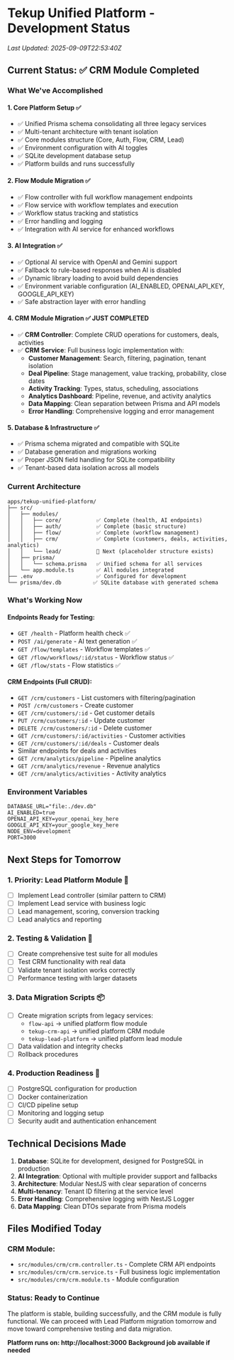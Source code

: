 # Tekup Unified Platform - Development Status
*Last Updated: 2025-09-09T22:53:40Z*

## Current Status: ✅ CRM Module Completed

### What We've Accomplished

#### 1. Core Platform Setup ✅
- ✅ Unified Prisma schema consolidating all three legacy services
- ✅ Multi-tenant architecture with tenant isolation
- ✅ Core modules structure (Core, Auth, Flow, CRM, Lead)
- ✅ Environment configuration with AI toggles
- ✅ SQLite development database setup
- ✅ Platform builds and runs successfully

#### 2. Flow Module Migration ✅
- ✅ Flow controller with full workflow management endpoints
- ✅ Flow service with workflow templates and execution
- ✅ Workflow status tracking and statistics
- ✅ Error handling and logging
- ✅ Integration with AI service for enhanced workflows

#### 3. AI Integration ✅
- ✅ Optional AI service with OpenAI and Gemini support
- ✅ Fallback to rule-based responses when AI is disabled
- ✅ Dynamic library loading to avoid build dependencies
- ✅ Environment variable configuration (AI_ENABLED, OPENAI_API_KEY, GOOGLE_API_KEY)
- ✅ Safe abstraction layer with error handling

#### 4. CRM Module Migration ✅ **JUST COMPLETED**
- ✅ **CRM Controller**: Complete CRUD operations for customers, deals, activities
- ✅ **CRM Service**: Full business logic implementation with:
  - **Customer Management**: Search, filtering, pagination, tenant isolation
  - **Deal Pipeline**: Stage management, value tracking, probability, close dates
  - **Activity Tracking**: Types, status, scheduling, associations
  - **Analytics Dashboard**: Pipeline, revenue, and activity analytics
  - **Data Mapping**: Clean separation between Prisma and API models
  - **Error Handling**: Comprehensive logging and error management

#### 5. Database & Infrastructure ✅
- ✅ Prisma schema migrated and compatible with SQLite
- ✅ Database generation and migrations working
- ✅ Proper JSON field handling for SQLite compatibility
- ✅ Tenant-based data isolation across all models

### Current Architecture

```
apps/tekup-unified-platform/
├── src/
│   ├── modules/
│   │   ├── core/           ✅ Complete (health, AI endpoints)
│   │   ├── auth/           ✅ Complete (basic structure)
│   │   ├── flow/           ✅ Complete (workflow management)
│   │   ├── crm/            ✅ Complete (customers, deals, activities, analytics)
│   │   └── lead/           🔄 Next (placeholder structure exists)
│   ├── prisma/
│   │   └── schema.prisma   ✅ Unified schema for all services
│   └── app.module.ts       ✅ All modules integrated
├── .env                    ✅ Configured for development
└── prisma/dev.db          ✅ SQLite database with generated schema
```

### What's Working Now

#### Endpoints Ready for Testing:
- `GET /health` - Platform health check ✅
- `POST /ai/generate` - AI text generation ✅
- `GET /flow/templates` - Workflow templates ✅
- `GET /flow/workflows/:id/status` - Workflow status ✅
- `GET /flow/stats` - Flow statistics ✅

#### CRM Endpoints (Full CRUD):
- `GET /crm/customers` - List customers with filtering/pagination
- `POST /crm/customers` - Create customer
- `GET /crm/customers/:id` - Get customer details
- `PUT /crm/customers/:id` - Update customer
- `DELETE /crm/customers/:id` - Delete customer
- `GET /crm/customers/:id/activities` - Customer activities
- `GET /crm/customers/:id/deals` - Customer deals
- Similar endpoints for deals and activities
- `GET /crm/analytics/pipeline` - Pipeline analytics
- `GET /crm/analytics/revenue` - Revenue analytics
- `GET /crm/analytics/activities` - Activity analytics

### Environment Variables
```env
DATABASE_URL="file:./dev.db"
AI_ENABLED=true
OPENAI_API_KEY=your_openai_key_here
GOOGLE_API_KEY=your_google_key_here
NODE_ENV=development
PORT=3000
```

## Next Steps for Tomorrow

### 1. Priority: Lead Platform Module 🎯
- [ ] Implement Lead controller (similar pattern to CRM)
- [ ] Implement Lead service with business logic
- [ ] Lead management, scoring, conversion tracking
- [ ] Lead analytics and reporting

### 2. Testing & Validation 🧪
- [ ] Create comprehensive test suite for all modules
- [ ] Test CRM functionality with real data
- [ ] Validate tenant isolation works correctly
- [ ] Performance testing with larger datasets

### 3. Data Migration Scripts 📦
- [ ] Create migration scripts from legacy services:
  - `flow-api` → unified platform flow module
  - `tekup-crm-api` → unified platform CRM module  
  - `tekup-lead-platform` → unified platform lead module
- [ ] Data validation and integrity checks
- [ ] Rollback procedures

### 4. Production Readiness 🚀
- [ ] PostgreSQL configuration for production
- [ ] Docker containerization
- [ ] CI/CD pipeline setup
- [ ] Monitoring and logging setup
- [ ] Security audit and authentication enhancement

## Technical Decisions Made

1. **Database**: SQLite for development, designed for PostgreSQL in production
2. **AI Integration**: Optional with multiple provider support and fallbacks
3. **Architecture**: Modular NestJS with clear separation of concerns
4. **Multi-tenancy**: Tenant ID filtering at the service level
5. **Error Handling**: Comprehensive logging with NestJS Logger
6. **Data Mapping**: Clean DTOs separate from Prisma models

## Files Modified Today

### CRM Module:
- `src/modules/crm/crm.controller.ts` - Complete CRM API endpoints
- `src/modules/crm/crm.service.ts` - Full business logic implementation
- `src/modules/crm/crm.module.ts` - Module configuration

### Status: Ready to Continue
The platform is stable, building successfully, and the CRM module is fully functional. We can proceed with Lead Platform migration tomorrow and move toward comprehensive testing and data migration.

**Platform runs on: http://localhost:3000**
**Background job available if needed**
